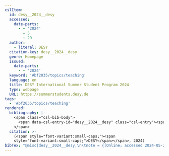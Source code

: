 ```yaml
---
cslItem:
  id: desy__2024__desy
  accessed:
    date-parts:
      - - '2024'
        - 5
        - 29
  author:
    - literal: DESY
  citation-key: desy__2024__desy
  genre: Homepage
  issued:
    date-parts:
      - - '2024'
  keyword: '#bf2035/topics/teaching'
  language: en
  title: DESY International Summer Student Program 2024
  type: webpage
  URL: https://summerstudents.desy.de
tags:
  - '#bf2035/topics/teaching'
rendered:
  bibliography: |-
    <span class="csl-bib-body">
      <span data-csl-entry-id="desy__2024__desy" class="csl-entry"><span class='author-bib'>DESY</span>. <span class='date-bib'>(2024)</span>. <span class='title'><b><i>DESY International Summer Student Program 2024</i></b></span> [Homepage]. <span class='URL'><a href='https://summerstudents.desy.de'>LINK</a></span></span>
    </span>
  citation: >-
    (<span style="font-variant:small-caps;"><span
    style="font-variant:small-caps;">DESY</span></span>, 2024)
bibTex: "@misc{desy__2024__desy,\n\tnote = {[Online; accessed 2024-05-29]},\n\tauthor = {{DESY}},\n\tyear = {2024},\n\ttitle = {DESY {International} {Summer} {Student} {Program} 2024},\n\ttype = {Homepage},\n\turl = {https://summerstudents.desy.de},\n\thowpublished = {https://summerstudents.desy.de},\n}\n\n"
---
```

